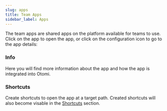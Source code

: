 ```yaml
---
slug: apps
title: Team Apps
sidebar_label: Apps
---
```


<!-- ![Team apps](../../img/team-apps.png) -->

The team apps are shared apps on the platform available for teams to use. Click on the app to open the app, or click on the configuration icon to go to the app details:

### Info

Here you will find more information about the app and how the app is integrated into Otomi.

### Shortcuts

Create shortcuts to open the app at a target path. Created shortcuts will also become visable in the [Shortcuts](shortcuts.md) section.
